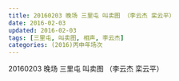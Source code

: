 ```yaml
---
title: 20160203 晚场 三里屯 叫卖图 （李云杰 栾云平）
date: 2016-02-03
updated: 2016-02-03
tags: [三里屯, 叫卖图, 相声, 李云杰] 
categories: (2016)丙申年场次 
---
```

20160203 晚场 三里屯 叫卖图 （李云杰 栾云平）
